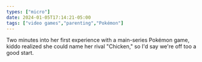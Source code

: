 ```yaml
---
types: ["micro"]
date: 2024-01-05T17:14:21-05:00
tags: ["video games","parenting","Pokémon"]
---
```

Two minutes into her first experience with a main-series Pokémon game, kiddo realized she could name her rival "Chicken," so I'd say we're off too a good start.
